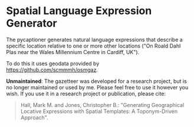 # Spatial Language Expression Generator

The pycaptioner generates natural language expressions that describe a specific location relative to one or more other locations ("On Roald Dahl Plas near the Wales Millennium Centre in Cardiff, UK").

To do this it uses geodata provided by https://github.com/scmmmh/osmgaz.

**Unmaintained**: The gazetteer was developed for a research project, but is no longer maintained or used by me. Please feel free to use it however you wish. If you use it in a research project or publication, please cite:

> Hall, Mark M. and Jones, Christopher B.: "Generating Geographical Locative Expressions with  Spatial Templates: A Toponym-Driven Approach".
